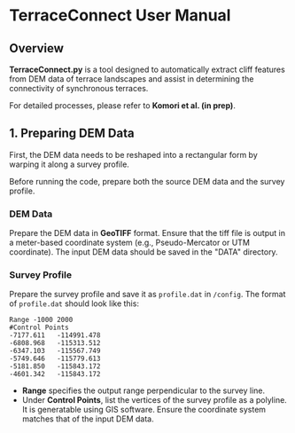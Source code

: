 # TerraceConnect User Manual
## Overview
**TerraceConnect.py** is a tool designed to automatically extract cliff features from DEM data of terrace landscapes and assist in determining the connectivity of synchronous terraces.

For detailed processes, please refer to **Komori et al. (in prep)**.

## 1. Preparing DEM Data
First, the DEM data needs to be reshaped into a rectangular form by warping it along a survey profile. 

Before running the code, prepare both the source DEM data and the survey profile.

### DEM Data
Prepare the DEM data in **GeoTIFF** format. Ensure that the tiff file is output in a meter-based coordinate system (e.g., Pseudo-Mercator or UTM coordinate). The input DEM data should be saved in the "DATA" directory.

### Survey Profile
Prepare the survey profile and save it as `profile.dat` in `/config`. The format of `profile.dat` should look like this:
```
Range -1000 2000
#Control Points
-7177.611   -114991.478
-6808.968   -115313.512
-6347.103   -115567.749
-5749.646   -115779.613
-5181.850   -115843.172
-4601.342   -115843.172
```
- **Range** specifies the output range perpendicular to the survey line.
- Under **Control Points**, list the vertices of the survey profile as a polyline. It is generatable using GIS software. Ensure the coordinate system matches that of the input DEM data.
